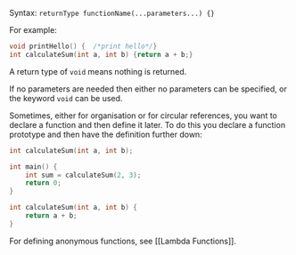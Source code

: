 Syntax: `returnType functionName(...parameters...) {}`

For example:
```c++
void printHello() {  /*print hello*/}
int calculateSum(int a, int b) {return a + b;}
```
A return type of `void` means nothing is returned.

If no parameters are needed then either no parameters can be specified, or the keyword `void` can be used.

Sometimes, either for organisation or for circular references, you want to declare a function and then define it later. To do this you declare a function prototype and then have the definition further down:
```c++
int calculateSum(int a, int b);

int main() {
	int sum = calculateSum(2, 3);
	return 0;
}

int calculateSum(int a, int b) {
	return a + b;
}
```

For defining anonymous functions, see [[Lambda Functions]].